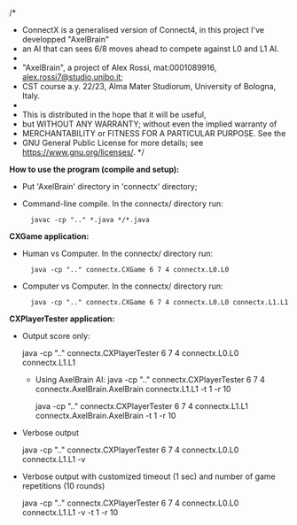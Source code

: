 /* 
 * ConnectX is a generalised version of Connect4, in this project I've developped "AxelBrain"
 * an AI that can sees 6/8 moves ahead to compete against L0 and L1 AI.
 *
 * "AxelBrain", a project of Alex Rossi, mat:0001089916, alex.rossi7@studio.unibo.it;
 *  CST course a.y. 22/23, Alma Mater Studiorum, University of Bologna, Italy.
 *
 *  This  is distributed in the hope that it will be useful,
 *  but WITHOUT ANY WARRANTY; without even the implied warranty of
 *  MERCHANTABILITY or FITNESS FOR A PARTICULAR PURPOSE.  See the
 *  GNU General Public License for more details; see <https://www.gnu.org/licenses/>.
 */

**How to use the program (compile and setup):**
- Put 'AxelBrain' directory in 'connectx' directory;
- Command-line compile.  In the connectx/ directory run:

		javac -cp ".." *.java */*.java


**CXGame application:**

- Human vs Computer.  In the connectx/ directory run:
	
		java -cp ".." connectx.CXGame 6 7 4 connectx.L0.L0


- Computer vs Computer. In the connectx/ directory run:

		java -cp ".." connectx.CXGame 6 7 4 connectx.L0.L0 connectx.L1.L1


**CXPlayerTester application:**

- Output score only:

	java -cp ".." connectx.CXPlayerTester 6 7 4 connectx.L0.L0 connectx.L1.L1
	
	- Using AxelBrain AI:
		java -cp ".." connectx.CXPlayerTester 6 7 4 connectx.AxelBrain.AxelBrain connectx.L1.L1 -t 1 -r 10

		java -cp ".." connectx.CXPlayerTester 6 7 4 connectx.L1.L1 connectx.AxelBrain.AxelBrain -t 1 -r 10


- Verbose output

	java -cp ".." connectx.CXPlayerTester 6 7 4 connectx.L0.L0 connectx.L1.L1 -v


- Verbose output with customized timeout (1 sec) and number of game repetitions (10 rounds)

	java -cp ".." connectx.CXPlayerTester 6 7 4 connectx.L0.L0 connectx.L1.L1 -v -t 1 -r 10
